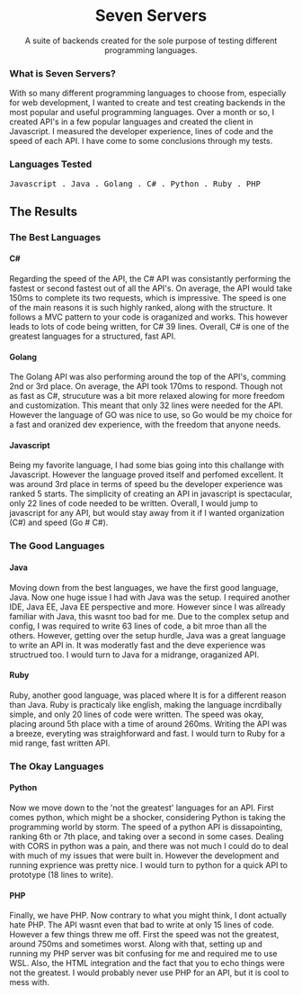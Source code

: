 <h1 align="center">Seven Servers</h1>

<p align="center"> A suite of backends created for the sole purpose of testing different programming languages.</p>


### What is Seven Servers?
With so many different programming languages to choose from, especially for web development, I wanted to create and test creating backends in the most popular and useful programming languages. Over a month or so, I created API's in a few popular languages and created the client in Javascript. I measured the developer experience, lines of code and the speed of each API. I have come to some conclusions through my tests.

### Languages Tested
<p>
  <samp>
    <span>Javascript</span> .
    <span>Java</span> .
    <span>Golang</span> .
     <span>C#</span> .
     <span>Python</span> .
     <span>Ruby</span> .
     <span>PHP</span> 
  </samp>
</p>


<h2 >The Results</h2>

### The Best Languages
#### C#
Regarding the speed of the API, the C# API was consistantly performing the fastest or second fastest out of all the API's. On average, the API would take 150ms to complete its two requests, which is impressive. The speed is one of the main reasons it is such highly ranked, along with the structure. It follows a MVC pattern to your code is oraganized and works. This however leads to lots of code being written, for C# 39 lines. Overall, C# is one of the greatest languages for a structured, fast API.
#### Golang
The Golang API was also performing around the top of the API's, comming 2nd or 3rd place. On average, the API took 170ms to respond. Though not as fast as C#, strucuture was a bit more relaxed alowing for more freedom and customization. This meant that only 32 lines were needed for the API. However the language of GO was nice to use, so Go would be my choice for a fast and oranized dev experience, with the freedom that anyone needs.
#### Javascript
Being my favorite language, I had some bias going into this challange with Javascript. However the language proved itself and perfomed excellent. It was around 3rd place in terms of speed bu the developer experience was ranked 5 starts. The simplicity of creating an API in javascript is spectacular, only 22 lines of code needed to be written. Overall, I would jump to javascript for any API, but would stay away from it if I wanted organization (C#) and speed (Go # C#).
### The Good Languages
#### Java
Moving down from the best languages, we have the first good language, Java. Now one huge issue I had with Java was the setup. I required another IDE, Java EE, Java EE perspective and more. However since I was allready familiar with Java, this wasnt too bad for me. Due to the complex setup and config, I was required to write 63 lines of code, a bit mroe than all the others. However, getting over the setup hurdle, Java was a great language to write an API in. It was moderatly fast and the deve experience was structrued too. I would turn to Java for a midrange, oraganized API.
#### Ruby
Ruby, another good language, was placed where It is for a different reason than Java. Ruby is practicaly like english, making the language incrdibally simple, and only 20 lines of code were written. The speed was okay, placing around 5th place with a time of around 260ms. Writing the API was a breeze, everyting was straighforward and fast. I would turn to Ruby for a mid range, fast written API.
### The Okay Languages
#### Python
Now we move down to the 'not the greatest' languages for an API. First comes python, which might be a shocker, considering Python is taking the programming world by storm. The speed of a python API is dissapointing, ranking 6th or 7th place, and taking over a second in some cases. Dealing with CORS in python was a pain, and there was not much I could do to deal with much of my issues that were built in. However the development and running exprience was pretty nice. I would turn to python for a quick API to prototype (18 lines to write).
#### PHP
Finally, we have PHP. Now contrary to what you might think, I dont actually hate PHP. The API wasnt even that bad to write at only 15 lines of code. However a few things threw me off. First the speed was not the greatest, around 750ms and sometimes worst. Along with that, setting up and running my PHP server was bit confusing for me and required me to use WSL. Also, the HTML integration and the fact that you to echo things were not the greatest. I would probably never use PHP for an API, but it is cool to mess with.
